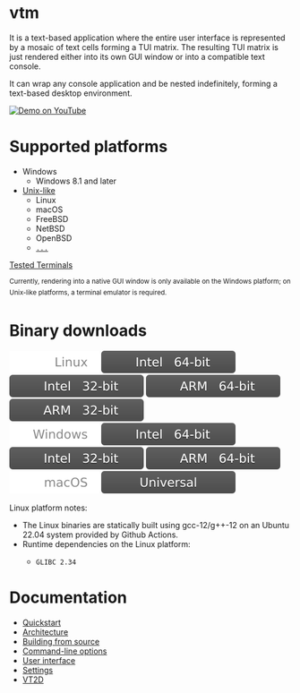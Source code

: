 # vtm

It is a text-based application where the entire user interface is represented by a mosaic of text cells forming a TUI matrix. The resulting TUI matrix is just rendered either into its own GUI window or into a compatible text console.

It can wrap any console application and be nested indefinitely, forming a text-based desktop environment.

<a href="https://www.youtube.com/watch?v=kofkoxGjFWQ">
  <img width="400" alt="Demo on YouTube" src="https://user-images.githubusercontent.com/11535558/146906370-c9705579-1bbb-4e9e-8977-47312f551cc8.gif">
</a>

# Supported platforms

- Windows
  - Windows 8.1 and later
- [Unix-like](https://en.wikipedia.org/wiki/Unix-like)
  - Linux
  - macOS
  - FreeBSD
  - NetBSD
  - OpenBSD
  - [`...`](https://en.wikipedia.org/wiki/POSIX#POSIX-oriented_operating_systems)

[Tested Terminals](https://github.com/directvt/vtm/discussions/72)

<sup>Currently, rendering into a native GUI window is only available on the Windows platform; on Unix-like platforms, a terminal emulator is required.</sup>

# Binary downloads

![Linux](.resources/status/linux.svg)     [![Intel 64-bit](.resources/status/arch_x86_64.svg)](https://github.com/directvt/vtm/releases/latest/download/vtm_linux_x86_64.tar.7z) [![Intel 32-bit](.resources/status/arch_x86.svg)](https://github.com/directvt/vtm/releases/latest/download/vtm_linux_x86.tar.7z) [![ARM 64-bit](.resources/status/arch_arm64.svg)](https://github.com/directvt/vtm/releases/latest/download/vtm_linux_arm64.tar.7z) [![ARM 32-bit](.resources/status/arch_arm32.svg)](https://github.com/directvt/vtm/releases/latest/download/vtm_linux_arm32.tar.7z)  
![Windows](.resources/status/windows.svg) [![Intel 64-bit](.resources/status/arch_x86_64.svg)](https://github.com/directvt/vtm/releases/latest/download/vtm_windows_x86_64.7z)  [![Intel 32-bit](.resources/status/arch_x86.svg)](https://github.com/directvt/vtm/releases/latest/download/vtm_windows_x86.7z)  [![ARM 64-bit](.resources/status/arch_arm64.svg)](https://github.com/directvt/vtm/releases/latest/download/vtm_windows_arm64.7z)  
![macOS](.resources/status/macos.svg)     [![Universal](.resources/status/arch_any.svg)](https://github.com/directvt/vtm/releases/latest/download/vtm_macos_any.tar.7z)  

Linux platform notes:
- The Linux binaries are statically built using gcc-12/g++-12 on an Ubuntu 22.04 system provided by Github Actions.
- Runtime dependencies on the Linux platform:
  - ```
    GLIBC 2.34
    ```

# Documentation

- [Quickstart](doc/architecture.md#quickstart)
- [Architecture](doc/architecture.md)
- [Building from source](doc/build.md)
- [Command-line options](doc/command-line-options.md)
- [User interface](doc/user-interface.md)
- [Settings](doc/settings.md)
- [VT2D](doc/character_geometry.md)
